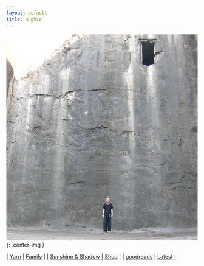 ```yaml
---
layout: default
title: Hughie
---
```



<div class="home-page">

![Hughie, wall, door](/assets/images/bio/h-wall-door.jpg "this wall, this door"){: .center-img }

<div class="home-text-box">

| [Yarn](/yarn) | [Family](http://family.carrollonline.uk) | 
| [Sunshine & Shadow](/sun) | [Shop](/shop/) | 
| [goodreads](https://www.goodreads.com/author/show/20671806.Hughie_Carroll) | [Latest](/bucket/big-wig.html) |

</div>

&nbsp;
</div>
